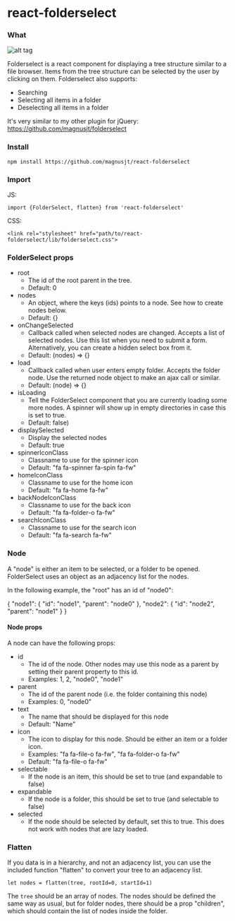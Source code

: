 # react-folderselect

### What

![alt tag](https://raw.github.com/magnusjt/react-folderselect/master/examples/basic/ex1.png)

Folderselect is a react component for displaying a tree structure similar
to a file browser. Items from the tree structure can be selected by the user
by clicking on them. Folderselect also supports:

* Searching
* Selecting all items in a folder
* Deselecting all items in a folder

It's very similar to my other plugin for jQuery: https://github.com/magnusjt/folderselect

### Install
````
npm install https://github.com/magnusjt/react-folderselect
````

### Import
JS:
````
import {FolderSelect, flatten} from 'react-folderselect'
````

CSS:
````
<link rel="stylesheet" href="path/to/react-folderselect/lib/folderselect.css">
````

### FolderSelect props
* root
  - The id of the root parent in the tree.
  - Default: 0
* nodes
  - An object, where the keys (ids) points to a node. See how to create nodes below.
  - Default: {}
* onChangeSelected
  - Callback called when selected nodes are changed. Accepts a list of selected nodes.
    Use this list when you need to submit a form. Alternatively, you can create a hidden select box from it.
  - Default: (nodes) => {}
* load
  - Callback called when user enters empty folder. Accepts the folder node.
    Use the returned node object to make an ajax call or similar.
  - Default: (node) => {}
* isLoading
  - Tell the FolderSelect component that you are currently loading some more nodes.
    A spinner will show up in empty directories in case this is set to true.
  - Default: false)
* displaySelected
  - Display the selected nodes
  - Default: true
* spinnerIconClass
  - Classname to use for the spinner icon
  - Default: "fa fa-spinner fa-spin fa-fw"
* homeIconClass
  - Classname to use for the home icon
  - Default: "fa fa-home fa-fw"
* backNodeIconClass
  - Classname to use for the back icon
  - Default: "fa fa-folder-o fa-fw"
* searchIconClass
  - Classname to use for the search icon
  - Default: "fa fa-search fa-fw"

### Node
A "node" is either an item to be selected, or a folder to be opened.
FolderSelect uses an object as an adjacency list for the nodes.

In the following example, the "root" has an id of "node0":

{
    "node1": {
        "id": "node1",
        "parent": "node0"
    },
    "node2": {
        "id": "node2",
        "parent": "node1"
    }
}

#### Node props
A node can have the following props:

* id
  - The id of the node. Other nodes may use this node as a parent by setting their parent property to this id.
  - Examples: 1, 2, "node0", "node1"
* parent
  - The id of the parent node (i.e. the folder containing this node)
  - Examples: 0, "node0"
* text
  - The name that should be displayed for this node
  - Default: "Name"
* icon
  - The icon to display for this node. Should be either an item or a folder icon.
  - Examples: "fa fa-file-o fa-fw", "fa fa-folder-o fa-fw"
  - Default: "fa fa-file-o fa-fw"
* selectable
  - If the node is an item, this should be set to true (and expandable to false)
* expandable
  - If the node is a folder, this should be set to true (and selectable to false)
* selected
  - If the node should be selected by default, set this to true.
    This does not work with nodes that are lazy loaded.

### Flatten
If you data is in a hierarchy, and not an adjacency list, you can use
the included function "flatten" to convert your tree to an adjacency list.

`let nodes = flatten(tree, rootId=0, startId=1)`

The `tree` should be an array of nodes. The nodes should be
defined the same way as usual, but for folder nodes, there should be
a prop "children", which should contain the list of nodes inside the folder.
